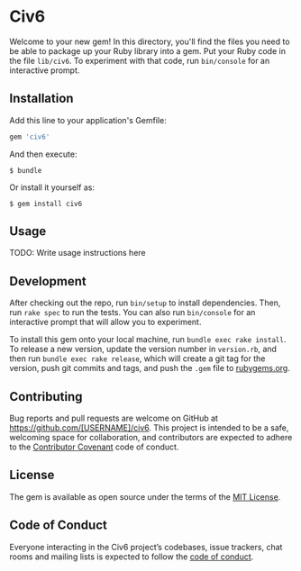 # Civ6

Welcome to your new gem! In this directory, you'll find the files you need to be able to package up your Ruby library into a gem. Put your Ruby code in the file `lib/civ6`. To experiment with that code, run `bin/console` for an interactive prompt.

## Installation

Add this line to your application's Gemfile:

```ruby
gem 'civ6'
```

And then execute:

    $ bundle

Or install it yourself as:

    $ gem install civ6

## Usage

TODO: Write usage instructions here

## Development

After checking out the repo, run `bin/setup` to install dependencies. Then, run `rake spec` to run the tests. You can also run `bin/console` for an interactive prompt that will allow you to experiment.

To install this gem onto your local machine, run `bundle exec rake install`. To release a new version, update the version number in `version.rb`, and then run `bundle exec rake release`, which will create a git tag for the version, push git commits and tags, and push the `.gem` file to [rubygems.org](https://rubygems.org).

## Contributing

Bug reports and pull requests are welcome on GitHub at https://github.com/[USERNAME]/civ6. This project is intended to be a safe, welcoming space for collaboration, and contributors are expected to adhere to the [Contributor Covenant](http://contributor-covenant.org) code of conduct.

## License

The gem is available as open source under the terms of the [MIT License](https://opensource.org/licenses/MIT).

## Code of Conduct

Everyone interacting in the Civ6 project’s codebases, issue trackers, chat rooms and mailing lists is expected to follow the [code of conduct](https://github.com/[USERNAME]/civ6/blob/master/CODE_OF_CONDUCT.md).
